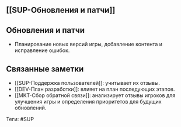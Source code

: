 ## [[SUP-Обновления и патчи]]

## Обновления и патчи

- Планирование новых версий игры, добавление контента и исправление ошибок.

## Связанные заметки

- [[SUP-Поддержка пользователей]]: учитывает их отзывы.
- [[DEV-План разработки]]: влияет на план последующих этапов.
- [[MKT-Сбор обратной связи]]: анализирует отзывы игроков для улучшения игры и определения приоритетов для будущих обновлений.

Теги: #SUP